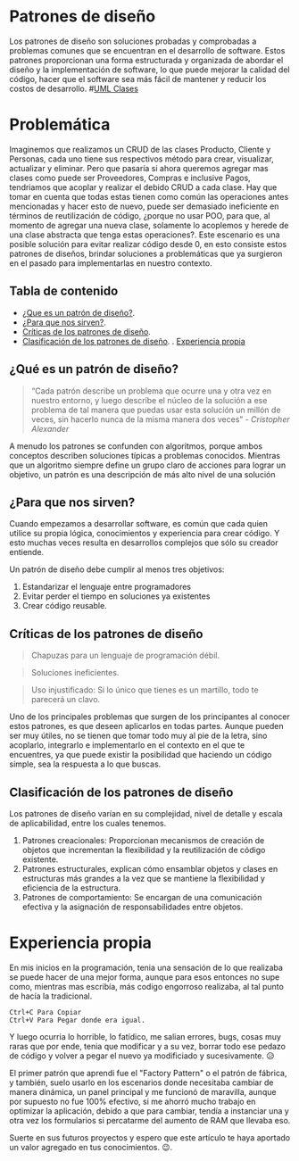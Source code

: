 # Patrones de diseño
Los patrones de diseño son soluciones probadas y comprobadas a problemas comunes que se encuentran en el desarrollo de software. Estos patrones proporcionan una forma estructurada y organizada de abordar el diseño y la implementación de software, lo que puede mejorar la calidad del código, hacer que el software sea más fácil de mantener y reducir los costos de desarrollo.
#[UML Clases](https://raw.githubusercontent.com/jimmy-20/Design-Patterns-en-CSharp/master/design/UML%20Photo.png)

# Problemática
Imaginemos que realizamos un CRUD de las clases Producto, Cliente y Personas, cada uno tiene sus respectivos método para crear, visualizar, actualizar y eliminar.  Pero que pasaría si ahora queremos agregar mas clases como puede ser Proveedores, Compras e inclusive Pagos, tendriamos que acoplar y realizar el debido CRUD a cada clase. Hay que tomar en cuenta que todas estas tienen como común las operaciones antes mencionadas y hacer esto de nuevo, puede ser demasiado ineficiente en términos de reutilización de código, ¿porque no usar POO, para que, al momento de agregar una nueva clase, solamente lo acoplemos y herede de una clase abstracta que tenga estas operaciones?. Este escenario es una posible solución para evitar realizar código desde 0, en esto consiste estos patrones de diseños, brindar soluciones a problemáticas que ya surgieron en el pasado para implementarlas en nuestro contexto.

## Tabla de contenido

- [¿Que es un patrón de diseño?](#Definicion).
- [¿Para que nos sirven?](#Funcion).
- [Críticas de los patrones de diseño](#Critica).
- [Clasificación de los patrones de diseño](#Clasificacion).
. [Experiencia propia](#Experiencia)
## ¿Qué es un patrón de diseño? <a name = "Definicion"></a>
>“Cada patrón describe un problema que ocurre una y otra vez en nuestro entorno, y luego describe el núcleo de la solución a ese problema de tal manera que puedas usar esta solución un millón de veces, sin hacerlo nunca de la misma manera dos veces” - _Cristopher Alexander_

A menudo los patrones se confunden con algoritmos, porque ambos conceptos describen soluciones típicas a problemas conocidos. Mientras que un algoritmo siempre define un grupo claro de acciones para lograr un objetivo, un patrón es una descripción de más alto nivel de una solución
## ¿Para que nos sirven? <a name = "Funcion"></a>
Cuando empezamos a desarrollar software, es común que cada quien utilice su propia lógica, conocimientos y experiencia para crear código. Y esto muchas veces resulta en desarrollos complejos que sólo su creador entiende.

Un patrón de diseño debe cumplir al menos tres objetivos:
1. Estandarizar el lenguaje entre programadores
2. Evitar perder el tiempo en soluciones ya existentes
3. Crear código reusable.

## Críticas de los patrones de diseño <a name="Critica"></a>
>Chapuzas para un lenguaje de programación débil.

>Soluciones ineficientes.

>Uso injustificado: Si  lo único que tienes es un martillo, todo te parecerá un clavo.

Uno de los principales problemas que surgen de los principantes al conocer estos patrones, es que deseen aplicarlos en todas partes. Aunque pueden ser muy útiles, no se tienen que tomar todo muy al pie de la letra, sino acoplarlo, integrarlo e implementarlo en el contexto en el que te encuentres, ya que puede existir la posibilidad que haciendo un código simple, sea la respuesta a lo que buscas.
## Clasificación de los patrones de diseño <a name="Clasificacion"></a>
Los patrones de diseño varían en su complejidad, nivel de detalle y escala de aplicabilidad, entre los cuales tenemos.
1. Patrones creacionales: Proporcionan mecanismos de creación de objetos que incrementan la flexibilidad y la reutilización de código existente.
2. Patrones estructurales, explican cómo ensamblar objetos y clases en estructuras más grandes a la vez que se mantiene la flexibilidad y eficiencia de la estructura.
3. Patrones de comportamiento: Se encargan de una comunicación efectiva y la asignación de responsabilidades entre objetos.

# Experiencia propia <a name='Experiencia'></a>
En mis inicios en la programación, tenia una sensación de lo que realizaba se puede hacer de una mejor forma, aunque para esos entonces no supe como, mientras mas escribía, más codigo engorroso realizaba, al tal punto de hacía la tradicional.
~~~
Ctrl+C Para Copiar
Ctrl+V Para Pegar donde era igual.
~~~
Y luego ocurria lo horrible, lo fatídico, me salian errores, bugs, cosas muy raras que por ende, tenia que modificar y a su vez, borrar todo ese pedazo de código y volver a pegar el nuevo ya modificiado y sucesivamente. 😥

El primer patrón que aprendi fue el "Factory Pattern" o el patrón de fábrica, y también, suelo usarlo en los escenarios donde necesitaba cambiar de manera dinámica, un panel principal y me funcionó de maravilla, aunque por supuesto no fue 100% efectivo, si me ahorró mucho trabajo en optimizar la aplicación, debido a que para cambiar, tendía a instanciar una y otra vez los formularios si percatarme del aumento de RAM que llevaba eso.

Suerte en sus futuros proyectos y espero que este artículo te haya aportado un valor agregado en tus conocimientos. 😉.